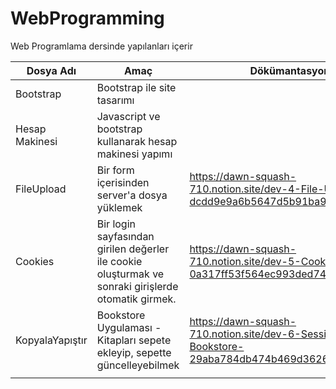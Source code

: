# WebProgramming
Web Programlama dersinde yapılanları içerir

| Dosya Adı | Amaç  | Dökümantasyon  | Video Açıklama  |   |
|---|---|---|---|---|
| Bootstrap  | Bootstrap ile site tasarımı  |    |   | https://github.com/Pilestin/Web_Programlama_BIL336/tree/main/odev1%20-%20bootstrap  |
| Hesap Makinesi  | Javascript ve bootstrap kullanarak hesap makinesi yapımı  |  |   | https://github.com/Pilestin/Web_Programlama_BIL336/tree/main/odev2%20-%20hesapMakinesi  |
| FileUpload  | Bir form içerisinden server'a dosya yüklemek  | https://dawn-squash-710.notion.site/dev-4-File-Upload-dcdd9e9a6b5647d5b91ba99e2d4b3a65  | https://www.youtube.com/watch?v=j1hETMxb-_w&t=9s  |   |
| Cookies  | Bir login sayfasından girilen değerler ile cookie oluşturmak ve sonraki girişlerde otomatik girmek.  | https://dawn-squash-710.notion.site/dev-5-Cookies-0a317ff53f564ec993ded74d121b1625  | https://www.youtube.com/watch?v=kSmo9ZPYMSE  |   |
| KopyalaYapıştır  | Bookstore Uygulaması - Kitapları sepete ekleyip, sepette güncelleyebilmek | https://dawn-squash-710.notion.site/dev-6-Session-Bookstore-29aba784db474b469d36261d2ac570a6  | https://www.youtube.com/watch?v=e_WYRm_MR_Y&t=451s&ab_channel=YAS%C4%B0N%C3%9CNAL  |   |
|   |   |   |   |   |
